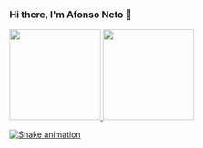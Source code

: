 ### Hi there, I'm Afonso Neto 👋

<!--
**afonsopbn/afonsopbn** is a ✨ _special_ ✨ repository because its `README.md` (this file) appears on your GitHub profile.

Here are some ideas to get you started:

- 🔭 I’m currently working on ...
- 🌱 I’m currently learning ...
- 👯 I’m looking to collaborate on ...
- 🤔 I’m looking for help with ...
- 💬 Ask me about ...
- 📫 How to reach me: ...
- 😄 Pronouns: ...
- ⚡ Fun fact: ...
-->


<div>
<a href="https://github.com/afonsopbn">
<img height="160em" src="https://github-readme-stats.vercel.app/api?username=afonsopbn&show_icons=true&theme=dracula&include_all_commits=true&count_private=true"/>
<img height="160em" src="https://github-readme-stats.vercel.app/api/top-langs/?username=afonsopbn&layout=compact&langs_count=7&theme=dracula"/>
</div>

  
  
  
![Snake animation](https://github.com/afonsopbn/afonsopbn/blob/output/github-contribution-grid-snake.svg)
